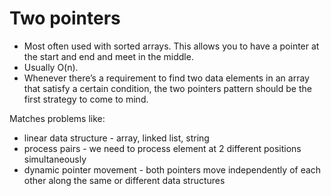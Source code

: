 # Two pointers

- Most often used with sorted arrays. This allows you to have a pointer at the start and end and meet in the middle.
- Usually O(n).
- Whenever there’s a requirement to find two data elements in an array that satisfy a certain condition, the two pointers pattern should be the first strategy to come to mind.

Matches problems like:

- linear data structure - array, linked list, string
- process pairs - we need to process element at 2 different positions simultaneously
- dynamic pointer movement - both pointers move independently of each other along the same or different data structures
